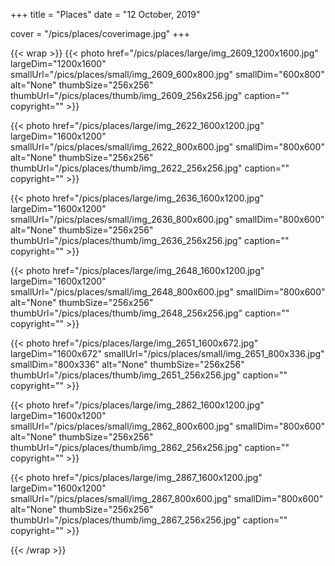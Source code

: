 +++
title = "Places"
date = "12 October, 2019"

cover = "/pics/places/coverimage.jpg"
+++

{{< wrap >}}
{{< photo href="/pics/places/large/img_2609_1200x1600.jpg" largeDim="1200x1600" smallUrl="/pics/places/small/img_2609_600x800.jpg" smallDim="600x800" alt="None" thumbSize="256x256" thumbUrl="/pics/places/thumb/img_2609_256x256.jpg" caption="" copyright="" >}}

{{< photo href="/pics/places/large/img_2622_1600x1200.jpg" largeDim="1600x1200" smallUrl="/pics/places/small/img_2622_800x600.jpg" smallDim="800x600" alt="None" thumbSize="256x256" thumbUrl="/pics/places/thumb/img_2622_256x256.jpg" caption="" copyright="" >}}

{{< photo href="/pics/places/large/img_2636_1600x1200.jpg" largeDim="1600x1200" smallUrl="/pics/places/small/img_2636_800x600.jpg" smallDim="800x600" alt="None" thumbSize="256x256" thumbUrl="/pics/places/thumb/img_2636_256x256.jpg" caption="" copyright="" >}}

{{< photo href="/pics/places/large/img_2648_1600x1200.jpg" largeDim="1600x1200" smallUrl="/pics/places/small/img_2648_800x600.jpg" smallDim="800x600" alt="None" thumbSize="256x256" thumbUrl="/pics/places/thumb/img_2648_256x256.jpg" caption="" copyright="" >}}

{{< photo href="/pics/places/large/img_2651_1600x672.jpg" largeDim="1600x672" smallUrl="/pics/places/small/img_2651_800x336.jpg" smallDim="800x336" alt="None" thumbSize="256x256" thumbUrl="/pics/places/thumb/img_2651_256x256.jpg" caption="" copyright="" >}}

{{< photo href="/pics/places/large/img_2862_1600x1200.jpg" largeDim="1600x1200" smallUrl="/pics/places/small/img_2862_800x600.jpg" smallDim="800x600" alt="None" thumbSize="256x256" thumbUrl="/pics/places/thumb/img_2862_256x256.jpg" caption="" copyright="" >}}

{{< photo href="/pics/places/large/img_2867_1600x1200.jpg" largeDim="1600x1200" smallUrl="/pics/places/small/img_2867_800x600.jpg" smallDim="800x600" alt="None" thumbSize="256x256" thumbUrl="/pics/places/thumb/img_2867_256x256.jpg" caption="" copyright="" >}}

{{< /wrap >}}